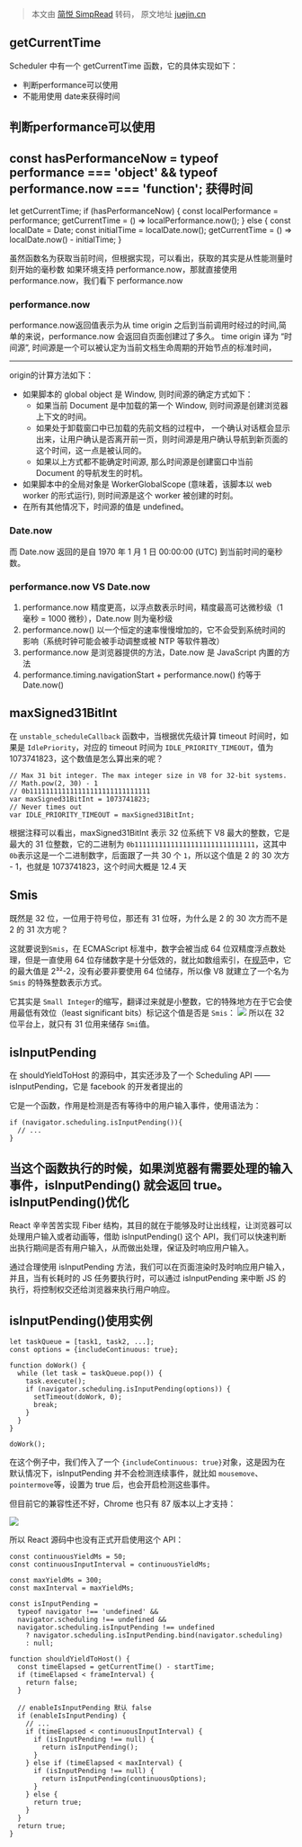 > 本文由 [简悦 SimpRead](http://ksria.com/simpread/) 转码， 原文地址 [juejin.cn](https://juejin.cn/post/7171633315336683528)

getCurrentTime
--------------

Scheduler 中有一个 getCurrentTime 函数，它的具体实现如下：
- 判断performance可以使用
- 不能用使用 date来获得时间

判断performance可以使用
-------
const hasPerformanceNow =
  typeof performance === 'object' && typeof performance.now === 'function';
获得时间
-----
let getCurrentTime;
if (hasPerformanceNow) {
  const localPerformance = performance;
  getCurrentTime = () => localPerformance.now();
} else {
  const localDate = Date;
  const initialTime = localDate.now();
  getCurrentTime = () => localDate.now() - initialTime;
}

虽然函数名为获取当前时间，但根据实现，可以看出，获取的其实是从性能测量时刻开始的毫秒数
如果环境支持 performance.now，那就直接使用 performance.now，我们看下 performance.now

### performance.now

performance.now返回值表示为从 time origin 之后到当前调用时经过的时间,简单的来说，performance.now 会返回自页面创建过了多久。
time origin 译为 “时间源”, 时间源是一个可以被认定为当前文档生命周期的开始节点的标准时间，

---
origin的计算方法如下：
*   如果脚本的 global object 是 Window, 则时间源的确定方式如下：
    *   如果当前 Document 是中加载的第一个 Window, 则时间源是创建浏览器上下文的时间。
    *   如果处于卸载窗口中已加载的先前文档的过程中， 一个确认对话框会显示出来，让用户确认是否离开前一页，则时间源是用户确认导航到新页面的这个时间，这一点是被认同的。
    *   如果以上方式都不能确定时间源, 那么时间源是创建窗口中当前 Document 的导航发生的时机。
*   如果脚本中的全局对象是 WorkerGlobalScope (意味着，该脚本以 web worker 的形式运行), 则时间源是这个 worker 被创建的时刻。
*   在所有其他情况下，时间源的值是 undefined。
### Date.now
而 Date.now 返回的是自 1970 年 1 月 1 日 00:00:00 (UTC) 到当前时间的毫秒数。

### performance.now VS Date.now
1.  performance.now 精度更高，以浮点数表示时间，精度最高可达微秒级（1 毫秒 = 1000 微秒），Date.now 则为毫秒级
2.  performance.now() 以一个恒定的速率慢慢增加的，它不会受到系统时间的影响（系统时钟可能会被手动调整或被 NTP 等软件篡改）
3.  performance.now 是浏览器提供的方法，Date.now 是 JavaScript 内置的方法
4.  performance.timing.navigationStart + performance.now() 约等于 Date.now()

maxSigned31BitInt
-----------------
在 `unstable_scheduleCallback` 函数中，当根据优先级计算 timeout 时间时，如果是 `IdlePriority`，对应的 timeout 时间为 `IDLE_PRIORITY_TIMEOUT`，值为 1073741823，这个数值是怎么算出来的呢？

```
// Max 31 bit integer. The max integer size in V8 for 32-bit systems.
// Math.pow(2, 30) - 1
// 0b111111111111111111111111111111
var maxSigned31BitInt = 1073741823;
// Never times out
var IDLE_PRIORITY_TIMEOUT = maxSigned31BitInt;

```

根据注释可以看出，maxSigned31BitInt 表示 32 位系统下 V8 最大的整数，它是最大的 31 位整数，它的二进制为 `0b111111111111111111111111111111`，这其中 `0b`表示这是一个二进制数字，后面跟了一共 30 个 `1`，所以这个值是 2 的 30 次方 - 1，也就是 1073741823，这个时间大概是 12.4 天

Smis
---
既然是 32 位，一位用于符号位，那还有 31 位呀，为什么是 2 的 30 次方而不是 2 的 31 次方呢？

这就要说到`Smis`，在 ECMAScript 标准中，数字会被当成 64 位双精度浮点数处理，但是一直使用 64 位存储数字是十分低效的，就比如数组索引，在[规范](https://link.juejin.cn?target=https%3A%2F%2Ftc39.es%2Fecma262%2F%23array-index "https://tc39.es/ecma262/#array-index")中，它的最大值是 2³²-2，没有必要非要使用 64 位储存，所以像 V8 就建立了一个名为 `Smis` 的特殊整数表示方式。

它其实是 `Small Integer`的缩写，翻译过来就是小整数，它的特殊地方在于它会使用最低有效位（least significant bits）标记这个值是否是 `Smis`： ![](https://p3-juejin.byteimg.com/tos-cn-i-k3u1fbpfcp/317e39c4ace34267af97ae52a32a89e2~tplv-k3u1fbpfcp-zoom-in-crop-mark:4536:0:0:0.awebp) 所以在 32 位平台上，就只有 31 位用来储存 `Smi`值。

isInputPending
--------------

在 shouldYieldToHost 的源码中，其实还涉及了一个 Scheduling API —— isInputPending，它是 facebook 的开发者提出的

它是一个函数，作用是检测是否有等待中的用户输入事件，使用语法为：

```
if (navigator.scheduling.isInputPending()){
  // ...
}
```

当这个函数执行的时候，如果浏览器有需要处理的输入事件，isInputPending() 就会返回 true。
isInputPending()优化
---
React 辛辛苦苦实现 Fiber 结构，其目的就在于能够及时让出线程，让浏览器可以处理用户输入或者动画等，借助 isInputPending() 这个 API，我们可以快速判断出执行期间是否有用户输入，从而做出处理，保证及时响应用户输入。

通过合理使用 isInputPending 方法，我们可以在页面渲染时及时响应用户输入，并且，当有长耗时的 JS 任务要执行时，可以通过 isInputPending 来中断 JS 的执行，将控制权交还给浏览器来执行用户响应。

isInputPending()使用实例
---
```
let taskQueue = [task1, task2, ...];
const options = {includeContinuous: true};

function doWork() {
  while (let task = taskQueue.pop()) {
    task.execute();
    if (navigator.scheduling.isInputPending(options)) {
      setTimeout(doWork, 0);
      break;
    }
  }
}

doWork();
```

在这个例子中，我们传入了一个 `{includeContinuous: true}`对象，这是因为在默认情况下，isInputPending 并不会检测连续事件，就比如 `mousemove`、`pointermove`等，设置为 true 后，也会开启检测这些事件。

但目前它的兼容性还不好，Chrome 也只有 87 版本以上才支持：

![](https://p3-juejin.byteimg.com/tos-cn-i-k3u1fbpfcp/6e4175b78faa4e5cb88cf16a7b807018~tplv-k3u1fbpfcp-zoom-in-crop-mark:4536:0:0:0.awebp)

所以 React 源码中也没有正式开启使用这个 API：

```
const continuousYieldMs = 50;
const continuousInputInterval = continuousYieldMs;

const maxYieldMs = 300;
const maxInterval = maxYieldMs;

const isInputPending =
  typeof navigator !== 'undefined' &&
  navigator.scheduling !== undefined &&
  navigator.scheduling.isInputPending !== undefined
    ? navigator.scheduling.isInputPending.bind(navigator.scheduling)
    : null;

function shouldYieldToHost() {
  const timeElapsed = getCurrentTime() - startTime;
  if (timeElapsed < frameInterval) {
    return false;
  }

  // enableIsInputPending 默认 false
  if (enableIsInputPending) {
    // ...
    if (timeElapsed < continuousInputInterval) {
      if (isInputPending !== null) {
        return isInputPending();
      }
    } else if (timeElapsed < maxInterval) {
      if (isInputPending !== null) {
        return isInputPending(continuousOptions);
      }
    } else {
      return true;
    }
  }
  return true;
}
```